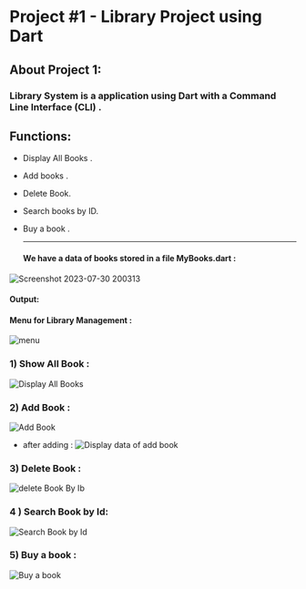 # Project #1 - Library Project using Dart
## About Project 1:

### Library System is a  application using Dart with a Command Line Interface (CLI) .
## Functions:
- Display All Books .
- Add books .
- Delete Book.
- Search books by ID.
- Buy a book .


  -----------
  #### We have a data of books stored in a file MyBooks.dart :
  
![Screenshot 2023-07-30 200313](https://github.com/AbrarSaud/Project-dart-1/assets/109272922/feb329e8-f938-486e-be6a-4b7328a12250)

#### Output: 
#### Menu for Library Management :
![menu](https://github.com/AbrarSaud/Project-dart-1/assets/109272922/633bb15e-b997-4c83-a37f-8620998fc94c)

### 1) Show All Book :
![Display All Books](https://github.com/AbrarSaud/Project-dart-1/assets/109272922/d5c16675-da4b-4d09-8af2-85251a8f1e00)

### 2) Add Book :
![Add Book](https://github.com/AbrarSaud/Project-dart-1/assets/109272922/0cdca57e-a1fa-4518-8597-641bfb905175)

- after adding :
 ![Display data of add book](https://github.com/AbrarSaud/Project-dart-1/assets/109272922/4aecf317-75be-44fe-8731-0d571ce66125)

### 3) Delete Book :
![delete Book By Ib](https://github.com/AbrarSaud/Project-dart-1/assets/109272922/43b2cc38-8925-4d76-b61f-771020839aa7)

### 4 ) Search Book by Id:
![Search Book by Id](https://github.com/AbrarSaud/Project-dart-1/assets/109272922/9dd95aa0-9640-4f64-8024-fbdd0f075ebd)

### 5) Buy a book :
![Buy a book](https://github.com/AbrarSaud/Project-dart-1/assets/109272922/f773907e-5269-4481-abcd-29ee12780391)
